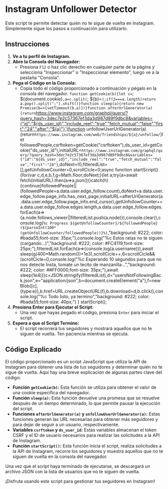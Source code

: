 # Instagram Unfollower Detector

Este script te permite detectar quién no te sigue de vuelta en Instagram. Simplemente sigue los pasos a continuación para utilizarlo.

## Instrucciones

1. **Ve a tu perfil de Instagram.**
2. **Abre la Consola del Navegador:**
   - Presiona `F12` o haz clic derecho en cualquier parte de la página y selecciona "Inspeccionar" o "Inspeccionar elemento", luego ve a la pestaña "Consola".
3. **Pega el Código en la Consola:**
   - Copia todo el código proporcionado a continuación y pégalo en la consola del navegador.
     `function getCookie(b){let c=`; ${document.cookie}`,a=c.split(`; ${b}=`);if(2===a.length)return a.pop().split(";").shift()}function sleep(a){return new Promise(b=>{setTimeout(b,a)})}function afterUrlGenerator(a){return`https://www.instagram.com/graphql/query/?query_hash=3dec7e2c57367ef3da3d987d89f9dbc8&variables={"id":"${ds_user_id}","include_reel":"true","fetch_mutual":"false","first":"24","after":"${a}"}`}function unfollowUserUrlGenerator(a){return`https://www.instagram.com/web/friendships/${a}/unfollow/`}let followedPeople,csrftoken=getCookie("csrftoken"),ds_user_id=getCookie("ds_user_id"),initialURL=`https://www.instagram.com/graphql/query/?query_hash=3dec7e2c57367ef3da3d987d89f9dbc8&variables={"id":"${ds_user_id}","include_reel":"true","fetch_mutual":"false","first":"24"}`,doNext=!0,filteredList=[],getUnfollowCounter=0,scrollCicle=0;async function startScript(){for(var c,d,e,b,f,g=Math.floor;doNext;){let a;try{a=await fetch(initialURL).then(a=>a.json())}catch(h){continue}followedPeople||(followedPeople=a.data.user.edge_follow.count),doNext=a.data.user.edge_follow.page_info.has_next_page,initialURL=afterUrlGenerator(a.data.user.edge_follow.page_info.end_cursor),getUnfollowCounter+=a.data.user.edge_follow.edges.length,a.data.user.edge_follow.edges.forEach(a=>{a.node.follows_viewer||filteredList.push(a.node)}),console.clear(),console.log(`%c Progress ${getUnfollowCounter}/${followedPeople} (${parseInt(100*(getUnfollowCounter/followedPeople))}%)`,"background: #222; color: #bada55;font-size: 35px;"),console.log("%c Estos ratas no te siguen (cargando...)","background: #222; color: #FC4119;font-size: 25px;"),filteredList.forEach(a=>{console.log(a.username)}),await sleep(g(400*Math.random())+1e3),scrollCicle++,6<scrollCicle&&(scrollCicle=0,console.log("%c Esperando 10 segundos para que no nos detecte Insta, tomate un tecito de manzanilla...","background: #222; color: ##FF0000;font-size: 35px;"),await sleep(1e4))}c=JSON.stringify(filteredList),d="usersNotFollowingBack.json",e="application/json",b=document.createElement("a"),f=new Blob([c],{type:e}),b.href=URL.createObjectURL(f),b.download=d,b.click(),console.log("%c Todo listo, ya termino","background: #222; color: #bada55;font-size: 40px;") } startScript();
       `
4. **Presiona Enter para Ejecutar el Script:**
   - Una vez que hayas pegado el código, presiona `Enter` para iniciar el script.
5. **Espera a que el Script Termine:**
   - El script recorrerá tus seguidores y mostrará aquellos que no te siguen de vuelta. Ten paciencia mientras se ejecuta.

## Código Explicado

El código proporcionado es un script JavaScript que utiliza la API de Instagram para obtener una lista de tus seguidores y determinar quién no te sigue de vuelta. Aquí hay una breve explicación de algunas partes clave del código:

- **Función `getCookie(b)`:** Esta función se utiliza para obtener el valor de una cookie específica del navegador.
- **Función `sleep(a)`:** Esta función devuelve una promesa que se resuelve después de un tiempo determinado, lo que permite pausar la ejecución del script.
- **Funciones `afterUrlGenerator(a)` y `unfollowUserUrlGenerator(a)`:** Estas funciones generan las URL necesarias para obtener más seguidores y para dejar de seguir a un usuario, respectivamente.
- **Variables `csrftoken` y `ds_user_id`:** Estas variables almacenan el token CSRF y el ID de usuario necesarios para realizar las solicitudes a la API de Instagram.
- **Función `startScript()`:** Esta función inicia el script, realiza solicitudes a la API de Instagram, recorre los seguidores y muestra aquellos que no te siguen de vuelta en la consola del navegador.

Una vez que el script haya terminado de ejecutarse, se descargará un archivo JSON con la lista de usuarios que no te siguen de vuelta.

¡Disfruta usando este script para gestionar tus seguidores en Instagram!
